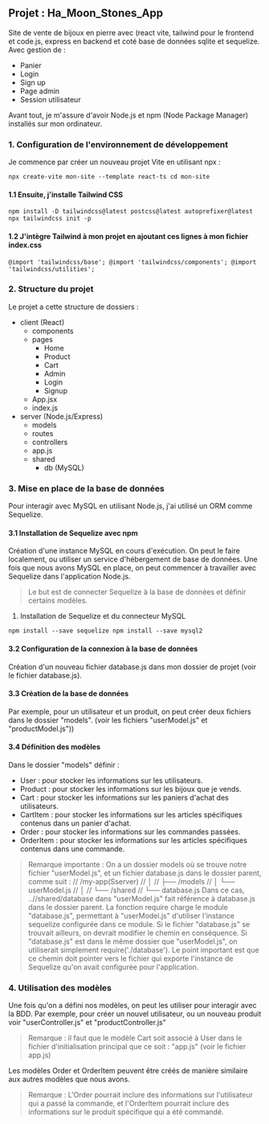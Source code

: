 ## Projet : Ha_Moon_Stones_App 

Site de vente de bijoux en pierre avec (react vite, tailwind pour le frontend et code.js, express en backend 
et coté base de données sqlite et sequelize.
Avec gestion de :

* Panier
* Login
* Sign up
* Page admin
* Session utilisateur

Avant tout, je m'assure d'avoir Node.js et npm (Node Package Manager) installés sur mon ordinateur.

### 1. Configuration de l'environnement de développement

Je commence par créer un nouveau projet Vite en utilisant npx :

`npx create-vite mon-site --template react-ts
cd mon-site
`

#### 1.1 Ensuite, j'installe Tailwind CSS

`npm install -D tailwindcss@latest postcss@latest autoprefixer@latest
npx tailwindcss init -p
`

#### 1.2 J'intègre Tailwind à mon projet en ajoutant ces lignes à mon fichier index.css

`@import 'tailwindcss/base';
@import 'tailwindcss/components';
@import 'tailwindcss/utilities';
`

### 2. Structure du projet 

Le projet a cette structure de dossiers :

* client (React)
  * components
  * pages
    * Home
    * Product
    * Cart
    * Admin
    * Login
    * Signup
  * App.jsx
  * index.js
* server (Node.js/Express)
  * models
  * routes
  * controllers
  * app.js
  * shared
    * db (MySQL)

### 3. Mise en place de la base de données 

Pour interagir avec MySQL en utilisant Node.js, j'ai utilisé un ORM comme Sequelize.

#### 3.1 Installation de Sequelize avec npm 

Création d'une instance MySQL en cours d'exécution. On peut le faire localement, ou utiliser un service d'hébergement 
de base de données.
Une fois que nous avons MySQL en place, on peut commencer à travailler avec Sequelize dans l'application Node.js. 

> Le but est de connecter Sequelize à la base de données et définir certains modèles.

1. Installation de Sequelize et du connecteur MySQL

`npm install --save sequelize
npm install --save mysql2
`

#### 3.2 Configuration de la connexion à la base de données 

Création d'un nouveau fichier database.js dans mon dossier de projet (voir le fichier database.js).

#### 3.3 Création de la base de données 

Par exemple, pour un utilisateur et un produit, on peut créer deux fichiers dans le dossier "models".
(voir les fichiers "userModel.js" et "productModel.js"))

#### 3.4 Définition des modèles 

Dans le dossier "models" définir :

* User : pour stocker les informations sur les utilisateurs.
* Product : pour stocker les informations sur les bijoux que je vends.
* Cart : pour stocker les informations sur les paniers d'achat des utilisateurs.
* CartItem : pour stocker les informations sur les articles spécifiques contenus dans un panier d'achat.
* Order : pour stocker les informations sur les commandes passées.
* OrderItem : pour stocker les informations sur les articles spécifiques contenus dans une commande.

> Remarque importante :
On a un dossier models où se trouve notre fichier "userModel.js", et un fichier database.js dans le dossier parent,
comme suit :
// /my-app(Sserver)
// │
// ├── /models
// │   └── userModel.js
// │
// └── /shared
//     └── database.js
Dans ce cas, ..//shared/database dans "userModel.js" fait référence à database.js dans le dossier parent.
La fonction require charge le module "database.js", permettant à "userModel.js" d'utiliser l'instance sequelize
configurée dans ce module. Si le fichier "database.js" se trouvait ailleurs, on devrait modifier le chemin
en conséquence. Si "database.js" est dans le même dossier que "userModel.js", on utiliserait simplement
require('./database'). Le point important est que ce chemin doit pointer vers le fichier qui exporte l'instance
de Sequelize qu'on avait configurée pour l'application.

### 4. Utilisation des modèles 
Une fois qu'on a défini nos modèles, on peut les utiliser pour interagir avec la BDD.
Par exemple, pour créer un nouvel utilisateur, ou un nouveau produit voir "userController.js" et "productController.js"

> Remarque : il faut que le modèle Cart soit associé à User dans le fichier d'initialisation principal que ce soit :
> "app.js" (voir le fichier app.js)

Les modèles Order et OrderItem peuvent être créés de manière similaire aux autres modèles que nous avons.

> Remarque : L'Order pourrait inclure des informations sur l'utilisateur qui a passé la commande, 
> et l'OrderItem pourrait inclure des informations sur le produit spécifique qui a été commandé.